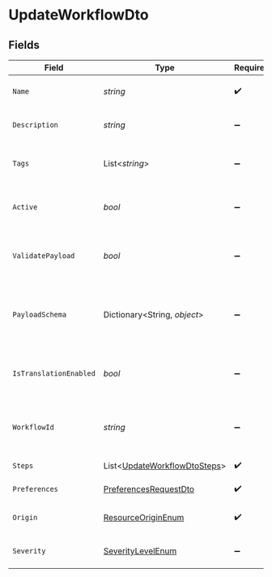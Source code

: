 # UpdateWorkflowDto


## Fields

| Field                                                                             | Type                                                                              | Required                                                                          | Description                                                                       |
| --------------------------------------------------------------------------------- | --------------------------------------------------------------------------------- | --------------------------------------------------------------------------------- | --------------------------------------------------------------------------------- |
| `Name`                                                                            | *string*                                                                          | :heavy_check_mark:                                                                | Name of the workflow                                                              |
| `Description`                                                                     | *string*                                                                          | :heavy_minus_sign:                                                                | Description of the workflow                                                       |
| `Tags`                                                                            | List<*string*>                                                                    | :heavy_minus_sign:                                                                | Tags associated with the workflow                                                 |
| `Active`                                                                          | *bool*                                                                            | :heavy_minus_sign:                                                                | Whether the workflow is active                                                    |
| `ValidatePayload`                                                                 | *bool*                                                                            | :heavy_minus_sign:                                                                | Enable or disable payload schema validation                                       |
| `PayloadSchema`                                                                   | Dictionary<String, *object*>                                                      | :heavy_minus_sign:                                                                | The payload JSON Schema for the workflow                                          |
| `IsTranslationEnabled`                                                            | *bool*                                                                            | :heavy_minus_sign:                                                                | Enable or disable translations for this workflow                                  |
| `WorkflowId`                                                                      | *string*                                                                          | :heavy_minus_sign:                                                                | Workflow ID (allowed only for code-first workflows)                               |
| `Steps`                                                                           | List<[UpdateWorkflowDtoSteps](../../Models/Components/UpdateWorkflowDtoSteps.md)> | :heavy_check_mark:                                                                | Steps of the workflow                                                             |
| `Preferences`                                                                     | [PreferencesRequestDto](../../Models/Components/PreferencesRequestDto.md)         | :heavy_check_mark:                                                                | Workflow preferences                                                              |
| `Origin`                                                                          | [ResourceOriginEnum](../../Models/Components/ResourceOriginEnum.md)               | :heavy_check_mark:                                                                | Origin of the workflow                                                            |
| `Severity`                                                                        | [SeverityLevelEnum](../../Models/Components/SeverityLevelEnum.md)                 | :heavy_minus_sign:                                                                | Severity of the workflow                                                          |